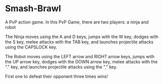 # Smash-Brawl
A PvP action game.
In this PvP Game, there are two players: a ninja and robot

The Ninja moves using the A and D keys, jumps with the W key, dodges with the S key, melee attacks with the TAB key, and launches projectile attacks using the CAPSLOCK key.

The Robot moves using the LEFT arrow and RIGHT arrow keys, jumps with the UP arrow key, dodges with the DOWN arrow key, melee attacks with the "." key, and launches projectile attacks using the "," key.

First one to defeat their opponent three times wins!
